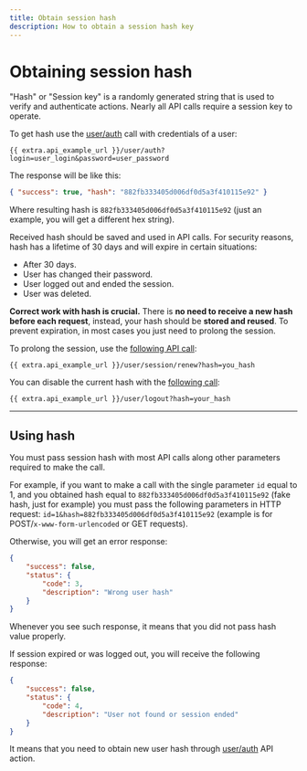 ```yaml
---
title: Obtain session hash
description: How to obtain a session hash key
---
```


# Obtaining session hash

"Hash" or "Session key" is a randomly generated string that is used to verify and authenticate actions.
Nearly all API calls require a session key to operate.

To get hash use the [user/auth](../resources/commons/user/index.md#auth) call with credentials of a user:

    {{ extra.api_example_url }}/user/auth?login=user_login&password=user_password

The response will be like this:

```json
{ "success": true, "hash": "882fb333405d006df0d5a3f410115e92" }
```                                                             

Where resulting hash is `882fb333405d006df0d5a3f410115e92` (just an example, you will get a different hex string).

Received hash should be saved and used in API calls. For security reasons, 
hash has a lifetime of 30 days and will expire in certain situations:

* After 30 days.
* User has changed their password.
* User logged out and ended the session.
* User was deleted.

**Correct work with hash is crucial.** There is **no need to receive a new hash before each request**, 
instead, your hash should be **stored and reused**. To prevent expiration, in most cases you just need to
prolong the session.

To prolong the session, use the [following API call](../resources/commons/user/session/index.md#renew):

    {{ extra.api_example_url }}/user/session/renew?hash=you_hash

You can disable the current hash with the [following call](../resources/commons/user/index.md#logout):

    {{ extra.api_example_url }}/user/logout?hash=your_hash

<hr>

## Using hash

You must pass session hash with most API calls along other parameters required to make the call.

For example, if you want to make a call with the single parameter `id` equal to 1, and you obtained hash equal to
`882fb333405d006df0d5a3f410115e92` (fake hash, just for example) you must pass the following parameters in HTTP request:
`id=1&hash=882fb333405d006df0d5a3f410115e92` (example is for POST/`x-www-form-urlencoded` or GET requests).

Otherwise, you will get an error response:

```json
{
    "success": false,
    "status": {
        "code": 3,
        "description": "Wrong user hash"
    }
}
``` 

Whenever you see such response, it means that you did not pass hash value properly.

If session expired or was logged out, you will receive the following response:

```json
{
    "success": false,
    "status": {
        "code": 4,
        "description": "User not found or session ended"
    }
}
```

It means that you need to obtain new user hash through [user/auth](../resources/commons/user/index.md#auth) API action. 